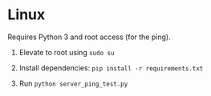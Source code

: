 # Linux

Requires Python 3 and root access (for the ping).

1. Elevate to root using `sudo su`

2. Install dependencies: `pip install -r requirements.txt`

3. Run `python server_ping_test.py`